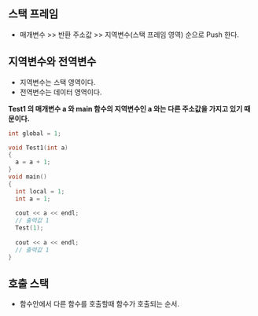 ## 스택 프레임
- 매개변수 >> 반환 주소값 >> 지역변수(스택 프레임 영역) 순으로 Push 한다.

## 지역변수와 전역변수
- 지역변수는 스택 영역이다.
- 전역변수는 데이터 영역이다.

**Test1 의 매개변수 a 와 main 함수의 지역변수인 a 와는 다른 주소값을 가지고 있기 때문이다.**
```C++
int global = 1;

void Test1(int a)
{
  a = a + 1;  
}
void main()
{
  int local = 1;
  int a = 1;
  
  cout << a << endl;
  // 출력값 1  
  Test(1);
  
  cout << a << endl;
  // 출력값 1
}
```
## 호출 스택
- 함수안에서 다른 함수를 호출할때 함수가 호출되는 순서.
